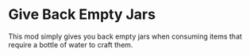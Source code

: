 <!--Read this in github to have all the visuals and formatting: https://github.com/manux32/7dtdSdxMods/tree/master/Manux_GiveBackEmptyJars-->
# Give Back Empty Jars

This mod simply gives you back empty jars when consuming items that require a bottle of water to craft them.
